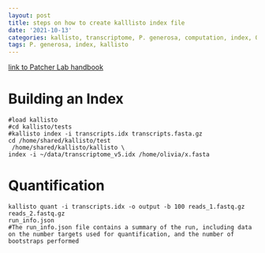 ```yaml
---
layout: post
title: steps on how to create kalllisto index file
date: '2021-10-13'
categories: kallisto, transcriptome, P. generosa, computation, index, QC
tags: P. generosa, index, kallisto
---
```


[link to Patcher Lab handbook](https://pachterlab.github.io/kallisto/starting)

# Building an Index

```{bash}
#load kallisto
#cd kallisto/tests
#kallisto index -i transcripts.idx transcripts.fasta.gz
cd /home/shared/kallisto/test
 /home/shared/kallisto/kallisto \
index -i ~/data/transcriptome_v5.idx /home/olivia/x.fasta
```
# Quantification

```{bash}
kallisto quant -i transcripts.idx -o output -b 100 reads_1.fastq.gz reads_2.fastq.gz
run_info.json 
#The run_info.json file contains a summary of the run, including data on the number targets used for quantification, and the number of bootstraps performed
```


